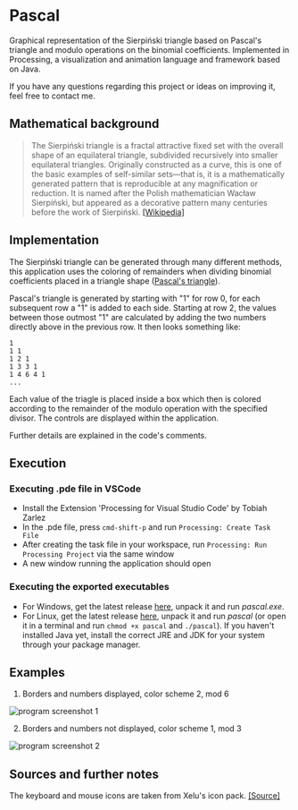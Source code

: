 # Pascal
Graphical representation of the Sierpiński triangle based on Pascal's triangle and modulo operations on the binomial coefficients.
Implemented in Processing, a visualization and animation language and framework based on Java.

If you have any questions regarding this project or ideas on improving it, feel free to contact me.

## Mathematical background
> The Sierpiński triangle is a fractal attractive fixed set with the overall shape of an equilateral triangle, subdivided recursively into smaller equilateral triangles. Originally constructed as a curve, this is one of the basic examples of self-similar sets—that is, it is a mathematically generated pattern that is reproducible at any magnification or reduction. It is named after the Polish mathematician Wacław Sierpiński, but appeared as a decorative pattern many centuries before the work of Sierpiński. [[Wikipedia]](https://en.wikipedia.org/wiki/Sierpi%C5%84ski_triangle)

## Implementation
The Sierpiński triangle can be generated through many different methods, this application uses the coloring of remainders when dividing binomial coefficients placed in a triangle shape ([Pascal's triangle](https://en.wikipedia.org/wiki/Pascal%27s_triangle)).

Pascal's triangle is generated by starting with "1" for row 0, for each subsequent row a "1" is added to each side. Starting at row 2, the values between those outmost "1" are calculated by adding the two numbers directly above in the previous row. It then looks something like:
```
1
1 1
1 2 1
1 3 3 1
1 4 6 4 1
...
```
Each value of the triagle is placed inside a box which then is colored according to the remainder of the modulo operation with the specified divisor. The controls are displayed within the application.

Further details are explained in the code's comments.

## Execution
### Executing .pde file in VSCode
- Install the Extension 'Processing for Visual Studio Code' by Tobiah Zarlez
- In the .pde file, press ```cmd-shift-p``` and run ```Processing: Create Task File```
- After creating the task file in your workspace, run ```Processing: Run Processing Project``` via the same window
- A new window running the application should open

### Executing the exported executables
- For Windows, get the latest release [here](https://github.com/ladnik/pascal/releases/latest/download/windows-amd64.zip), unpack it and run _pascal.exe_.
- For Linux, get the latest release [here](https://github.com/ladnik/pascal/releases/latest/download/linux-amd64.tar.gz), unpack it and run _pascal_ (or open it in a terminal and run `chmod +x pascal` and `./pascal`). If you haven't installed Java yet, install the correct JRE and JDK for your system through your package manager.


## Examples

1. Borders and numbers displayed, color scheme 2, mod 6

![program screenshot 1](https://raw.githubusercontent.com/ladnik/pascal/master/data/pascal_1.jpg "program screenshot")

2. Borders and numbers not displayed, color scheme 1, mod 3

![program screenshot 2](https://raw.githubusercontent.com/ladnik/pascal/master/data/pascal_2.jpg "program screenshot")

## Sources and further notes
The keyboard and mouse icons are taken from Xelu's icon pack. [[Source]](https://thoseawesomeguys.com/prompts/)
